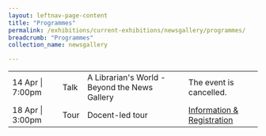 ```yaml
---
layout: leftnav-page-content
title: "Programmes"
permalink: /exhibitions/current-exhibitions/newsgallery/programmes/
breadcrumb: "Programmes"
collection_name: newsgallery

---
```


<table class="table table-v">
    <tr>
        <td>14 Apr | 7:00pm</td>
        <td>Talk</td>
        <td>A Librarian's World - Beyond the News Gallery</td>
        <td>The event is cancelled.</td>
    </tr>
    <tr>
        <td>18 Apr | 3:00pm</td>
        <td>Tour</td>
        <td>Docent-led tour</td>
        <td><a href="#">Information &#38; Registration</a></td>
    </tr>
</table>
